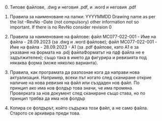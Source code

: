 0. Типове файлове, .dwg и неговия .pdf, и .word и неговия .pdf

1. Правила за наименоване на папки:
    YYYYMMDD Drawing name as per the list –RevNo –Date (not compulsory) other information 
    not so important. If there is no RevNo consider revision 0

2. Правила за наименоване на файлове:
    файл MC077-022-001 - Име на файла - 28.09.2023 (за .dwg и .word файлове);
    файл MC077-022-001 - Име на файла - 28.09.2023 - А1 (за .pdf файлове, 
        като А1 е за указване на формата на .pdj файлаФорматът на пдф файла не е задължителен);
    също така в името да фигурира и ревизията под някаква форма (може няколко варианта).

3. Правила, как програмата да разпознае кога да направи нова актуализация. Например, 
    всеки път когато след сканиране открие наличие на нова ревизия на файл или създаден 
    нов файл. По принцип ако има нов фолдър това значи, че има промяна. Проверката за 
    нов документ след сканиране също става, но по принцип трябва да има нов фолдър

4. Копира се фолдърът, който съдържа този файл, а не само файла. Старото се архивира преди това.
